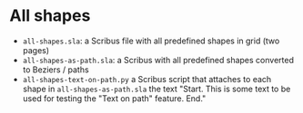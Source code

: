 # All shapes

- `all-shapes.sla`: a Scribus file with all predefined shapes in grid (two pages)
- `all-shapes-as-path.sla`: a Scribus with all predefined shapes converted to Beziers / paths
- `all-shapes-text-on-path.py` a Scribus script that attaches to each shape in `all-shapes-as-path.sla` the text "Start. This is some text to be used for testing the "Text on path" feature. End."
